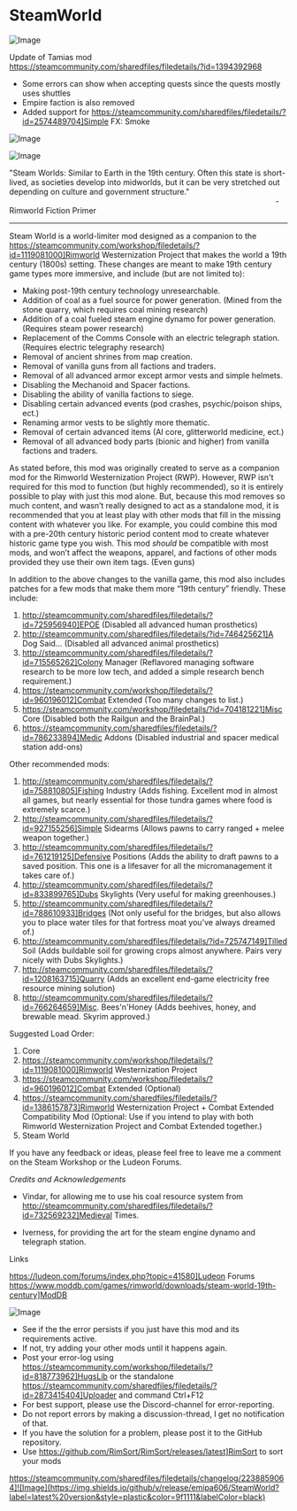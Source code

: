 # SteamWorld

![Image](https://i.imgur.com/buuPQel.png)

Update of Tamias mod
https://steamcommunity.com/sharedfiles/filedetails/?id=1394392968

- Some errors can show when accepting quests since the quests mostly uses shuttles
- Empire faction is also removed
- Added support for https://steamcommunity.com/sharedfiles/filedetails/?id=2574489704]Simple FX: Smoke

![Image](https://i.imgur.com/pufA0kM.png)

	
![Image](https://i.imgur.com/Z4GOv8H.png)


"Steam Worlds: Similar to Earth in the 19th century. Often this state is short-lived, as societies develop into midworlds, but it can be very stretched out depending on culture and government structure."
⠀⠀⠀⠀⠀⠀⠀⠀⠀⠀⠀⠀⠀⠀⠀⠀⠀⠀⠀⠀⠀⠀⠀⠀⠀⠀⠀⠀⠀⠀⠀⠀⠀⠀⠀⠀⠀⠀⠀⠀⠀⠀⠀⠀⠀⠀⠀- Rimworld Fiction Primer
__________________________________________________________________________

Steam World is a world-limiter mod designed as a companion to the https://steamcommunity.com/workshop/filedetails/?id=1119081000]Rimworld Westernization Project that makes the world a 19th century (1800s) setting. These changes are meant to make 19th century game types more immersive, and include (but are not limited to):

- Making post-19th century technology unresearchable.
- Addition of coal as a fuel source for power generation. (Mined from the stone quarry, which requires coal mining research)
- Addition of a coal fueled steam engine dynamo for power generation. (Requires steam power research)
- Replacement of the Comms Console with an electric telegraph station. (Requires electric telegraphy research)
- Removal of ancient shrines from map creation.
- Removal of vanilla guns from all factions and traders.
- Removal of all advanced armor except armor vests and simple helmets.
- Disabling the Mechanoid and Spacer factions.
- Disabling the ability of vanilla factions to siege.
- Disabling certain advanced events (pod crashes, psychic/poison ships, ect.)
- Renaming armor vests to be slightly more thematic.
- Removal of certain advanced items (AI core, glitterworld medicine, ect.)
- Removal of all advanced body parts (bionic and higher) from vanilla factions and traders.

As stated before, this mod was originally created to serve as a companion mod for the Rimworld Westernization Project (RWP). However, RWP isn't required for this mod to function (but highly recommended), so it is entirely possible to play with just this mod alone. But, because this mod removes so much content, and wasn’t really designed to act as a standalone mod, it is recommended that you at least play with other mods that fill in the missing content with whatever you like. For example, you could combine this mod with a pre-20th century historic period content mod to create whatever historic game type you wish. This mod *should* be compatible with most mods, and won’t affect the weapons, apparel, and factions of other mods provided they use their own item tags. (Even guns)

In addition to the above changes to the vanilla game, this mod also includes patches for a few mods that make them more “19th century” friendly. These include:

1. http://steamcommunity.com/sharedfiles/filedetails/?id=725956940]EPOE (Disabled all advanced human prosthetics)
4. http://steamcommunity.com/sharedfiles/filedetails/?id=746425621]A Dog Said... (Disabled all advanced animal prosthetics)
5. http://steamcommunity.com/sharedfiles/filedetails/?id=715565262]Colony Manager (Reflavored managing software research to be more low tech, and added a simple research bench requirement.)
6. https://steamcommunity.com/workshop/filedetails/?id=960196012]Combat Extended (Too many changes to list.)
7. https://steamcommunity.com/workshop/filedetails/?id=704181221]Misc Core (Disabled both the Railgun and the BrainPal.)
8. https://steamcommunity.com/sharedfiles/filedetails/?id=786233894]Medic Addons (Disabled industrial and spacer medical station add-ons)

Other recommended mods:

1. http://steamcommunity.com/sharedfiles/filedetails/?id=758810805]Fishing Industry (Adds fishing. Excellent mod in almost all games, but nearly essential for those tundra games where food is extremely scarce.)
2. http://steamcommunity.com/sharedfiles/filedetails/?id=927155256]Simple Sidearms (Allows pawns to carry ranged + melee weapon together.)
3. http://steamcommunity.com/sharedfiles/filedetails/?id=761219125]Defensive Positions (Adds the ability to draft pawns to a saved position. This one is a lifesaver for all the micromanagement it takes care of.)
4. http://steamcommunity.com/sharedfiles/filedetails/?id=833899765]Dubs Skylights (Very useful for making greenhouses.)
5. http://steamcommunity.com/sharedfiles/filedetails/?id=788610933]Bridges (Not only useful for the bridges, but also allows you to place water tiles for that fortress moat you’ve always dreamed of.)
6. http://steamcommunity.com/sharedfiles/filedetails/?id=725747149]Tilled Soil (Adds buildable soil for growing crops almost anywhere. Pairs very nicely with Dubs Skylights.)
7. http://steamcommunity.com/sharedfiles/filedetails/?id=1208163715]Quarry (Adds an excellent end-game electricity free resource mining solution)
8. http://steamcommunity.com/sharedfiles/filedetails/?id=766264659]Misc. Bees'n'Honey (Adds beehives, honey, and brewable mead. Skyrim approved.)

Suggested Load Order:

1. Core
2. https://steamcommunity.com/workshop/filedetails/?id=1119081000]Rimworld Westernization Project
3. https://steamcommunity.com/workshop/filedetails/?id=960196012]Combat Extended (Optional)
4. https://steamcommunity.com/sharedfiles/filedetails/?id=1386157873]Rimworld Westernization Project + Combat Extended Compatibility Mod (Optional: Use if you intend to play with both Rimworld Westernization Project and Combat Extended together.)
5. Steam World

If you have any feedback or ideas, please feel free to leave me a comment on the Steam Workshop or the Ludeon Forums.

*Credits and Acknowledgements*

- Vindar, for allowing me to use his coal resource system from http://steamcommunity.com/sharedfiles/filedetails/?id=732569232]Medieval Times.

- Iverness, for providing the art for the steam engine dynamo and telegraph station.

Links

https://ludeon.com/forums/index.php?topic=41580]Ludeon Forums
https://www.moddb.com/games/rimworld/downloads/steam-world-19th-century]ModDB


![Image](https://i.imgur.com/PwoNOj4.png)



-  See if the the error persists if you just have this mod and its requirements active.
-  If not, try adding your other mods until it happens again.
-  Post your error-log using https://steamcommunity.com/workshop/filedetails/?id=818773962]HugsLib or the standalone https://steamcommunity.com/sharedfiles/filedetails/?id=2873415404]Uploader and command Ctrl+F12
-  For best support, please use the Discord-channel for error-reporting.
-  Do not report errors by making a discussion-thread, I get no notification of that.
-  If you have the solution for a problem, please post it to the GitHub repository.
-  Use https://github.com/RimSort/RimSort/releases/latest]RimSort to sort your mods



https://steamcommunity.com/sharedfiles/filedetails/changelog/2238859064]![Image](https://img.shields.io/github/v/release/emipa606/SteamWorld?label=latest%20version&style=plastic&color=9f1111&labelColor=black)

